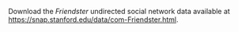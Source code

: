 Download the *Friendster* undirected social network data available at https://snap.stanford.edu/data/com-Friendster.html.